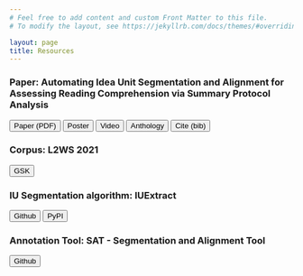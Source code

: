 ```yaml
---
# Feel free to add content and custom Front Matter to this file.
# To modify the layout, see https://jekyllrb.com/docs/themes/#overriding-theme-defaults

layout: page
title: Resources
---
```

### Paper: Automating Idea Unit Segmentation and Alignment for Assessing Reading Comprehension via Summary Protocol Analysis
[<button>Paper (PDF)</button>](https://aclanthology.org/2022.lrec-1.498.pdf) [<button>Poster</button>](https://tt-cl.github.io/iu-resources/poster.pdf) [<button>Video</button>](https://s3.eu-west-2.wasabisys.com/lrec2022/posters/529.mp4) [<button>Anthology</button>](https://aclanthology.org/2022.lrec-1.498/) [<button>Cite (bib)</button>](http://www.lrec-conf.org/proceedings/lrec2022/bib/2022.lrec-1.498.bib)
### Corpus: L2WS 2021
[<button>GSK</button>](https://www.gsk.or.jp/en/catalog/gsk2022-a)
### IU Segmentation algorithm: IUExtract
[<button>Github</button>](https://github.com/TT-CL/iuextract) [<button>PyPI</button>](https://pypi.org/project/iuextract/)
### Annotation Tool: SAT - Segmentation and Alignment Tool
[<button>Github</button>](https://github.com/TT-CL/sat)

